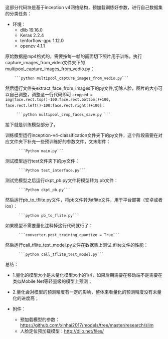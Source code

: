 这部分代码块是基于inception v4网络结构，预加载训练好参数，进行自己数据集的分类任务：


*  环境：
   * dlib 19.16.0 
   * Keras 2.2.4
   * tenforflow-gpu 1.12.0
   * opencv 4.1.1
   
原始数据是mp4格式的，需要按每一帧的画面切下照片用于训练，执行capture_images_from_video文件夹下的multipool_capture_images_from_vedio.py：

        ```python multipool_capture_images_from_vedio.py```

然后运行文件夹extract_face_from_images下的py文件,切除人脸，图片的大小可以自己调整，调整这一行代码即可
```cropped = img[face.rect.top()-100:face.rect.bottom()+100, face.rect.left()-100:face.rect.right()+100]```：

         ```python multipool_crop_faces_save.py ```
    
接下就是训练模型部分了，

训练模型运行inception-v4-classification文件夹下的py文件，这个阶段需要在对应文件夹下补充一些预训练好的参数文件，文末附件：
    
          ```Python main.py```

测试模型运行test文件夹下的py文件：
    
          ```Python test_interface.py```

测试完模型之后运行ckpt_pb.py文件将模型转为.pb文件：
     
          ```Python ckpt_pb.py```

然后运行pb_to_tflite.py文件，将pb文件转为tflite文件，用于平台部署（安卓或者ios）：
       
          ```python pb_to_flite.py```
如果模型不需要量化注释掉这行代码就行了：

          ```converter.post_training_quantize = True```

然后运行call_tflite_test_model.py文件在数据集上测试.tflite文件的性能：
       
          ```python call_tflite_test_model.py```

总结：
* 1.量化的模型大小是未量化模型大小的1/4，如果后期需要在移动端不是需要在类似Mobile Net等轻量级的模型上预测；
* 2.量化会对模型的预测精度有一定的影响，整体来看量化的预测精度没有未量化的进度高；

*  附件：
   * 预加载模型的参数：https://github.com/xinhai2017/models/tree/master/research/slim
   * 人脸定位预加载模型：http://dlib.net/files/
   
